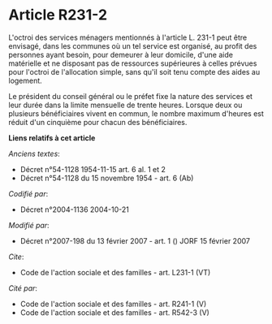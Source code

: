 # Article R231-2

L'octroi des services ménagers mentionnés à l'article L. 231-1 peut être envisagé, dans les communes où un tel service est
organisé, au profit des personnes ayant besoin, pour demeurer à leur domicile, d'une aide matérielle et ne disposant pas de
ressources supérieures à celles prévues pour l'octroi de l'allocation simple, sans qu'il soit tenu compte des aides au
logement. 

Le président du conseil général ou le préfet fixe la nature des services et leur durée dans la limite mensuelle de trente
heures. Lorsque deux ou plusieurs bénéficiaires vivent en commun, le nombre maximum d'heures est réduit d'un cinquième pour
chacun des bénéficiaires.

**Liens relatifs à cet article**

_Anciens textes_:

  - Décret n°54-1128 1954-11-15 art. 6 al. 1 et 2
  - Décret n°54-1128 du 15 novembre 1954 - art. 6 (Ab)

_Codifié par_:

  - Décret n°2004-1136 2004-10-21

_Modifié par_:

  - Décret n°2007-198 du 13 février 2007 - art. 1 () JORF 15 février 2007

_Cite_:

  - Code de l'action sociale et des familles - art. L231-1 (VT)

_Cité par_:

  - Code de l'action sociale et des familles - art. R241-1 (V)
  - Code de l'action sociale et des familles - art. R542-3 (V)
